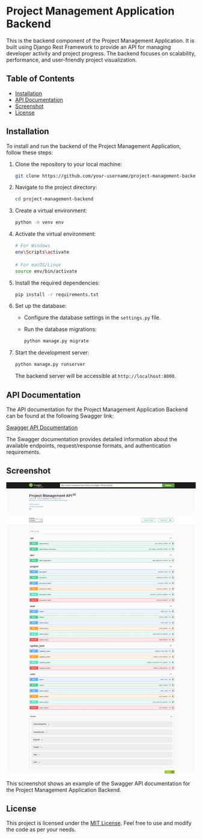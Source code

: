 
# Project Management Application Backend

This is the backend component of the Project Management Application. It is built using Django Rest Framework to provide an API for managing developer activity and project progress. The backend focuses on scalability, performance, and user-friendly project visualization.

## Table of Contents

- [Installation](#installation)
- [API Documentation](#api-documentation)
- [Screenshot](#screenshot)
- [License](#license)

## Installation

To install and run the backend of the Project Management Application, follow these steps:

1. Clone the repository to your local machine:

   ```bash
   git clone https://github.com/your-username/project-management-backend.git
   ```

2. Navigate to the project directory:

   ```bash
   cd project-management-backend
   ```

3. Create a virtual environment:

   ```bash
   python -m venv env
   ```

4. Activate the virtual environment:

   ```bash
   # For Windows
   env\Scripts\activate

   # For macOS/Linux
   source env/bin/activate
   ```

5. Install the required dependencies:

   ```bash
   pip install -r requirements.txt
   ```

6. Set up the database:
   - Configure the database settings in the `settings.py` file.
   - Run the database migrations:

     ```bash
     python manage.py migrate
     ```

7. Start the development server:

   ```bash
   python manage.py runserver
   ```

   The backend server will be accessible at `http://localhost:8000`.

## API Documentation

The API documentation for the Project Management Application Backend can be found at the following Swagger link:

[Swagger API Documentation](https://project-management-api.hrsobuj.com/swagger/)

The Swagger documentation provides detailed information about the available endpoints, request/response formats, and authentication requirements.

## Screenshot

![screenshot](screenshots/screenshot.jpeg)

This screenshot shows an example of the Swagger API documentation for the Project Management Application Backend.

## License

This project is licensed under the [MIT License](LICENSE). Feel free to use and modify the code as per your needs.
